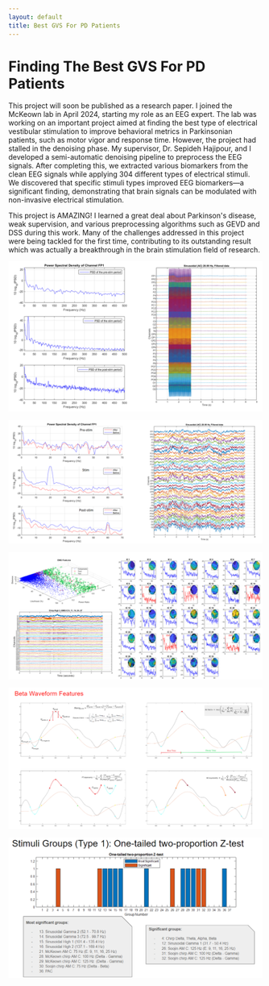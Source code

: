 ```yaml
---
layout: default
title: Best GVS For PD Patients
---
```

# Finding The Best GVS For PD Patients

This project will soon be published as a research paper. I joined the McKeown lab in April 2024, starting my role as an EEG expert. The lab was working on an important project aimed at finding the best type of electrical vestibular stimulation to improve behavioral metrics in Parkinsonian patients, such as motor vigor and response time. However, the project had stalled in the denoising phase. My supervisor, Dr. Sepideh Hajipour, and I developed a semi-automatic denoising pipeline to preprocess the EEG signals. After completing this, we extracted various biomarkers from the clean EEG signals while applying 304 different types of electrical stimuli. We discovered that specific stimuli types improved EEG biomarkers—a significant finding, demonstrating that brain signals can be modulated with non-invasive electrical stimulation.

This project is AMAZING! I learned a great deal about Parkinson's disease, weak supervision, and various preprocessing algorithms such as GEVD and DSS during this work. Many of the challenges addressed in this project were being tackled for the first time, contributing to its outstanding result which was actually a breakthrough in the brain stimulation field of research.

![The signal at before preprocessing](./Project_Pics/UBCDenoisingPipeline/Initial.PNG)

![The cleaned EEG signal](./Project_Pics/UBCDenoisingPipeline/BeforeAfter.PNG)

![An example of EMG artifact detection](./Project_Pics/UBCDenoisingPipeline/EMG.PNG)

![Some of the extracted Features](./Project_Pics/UBCDenoisingPipeline/BF.PNG)

![The effective GVS groups](./Project_Pics/UBCDenoisingPipeline/Ztest.PNG)







 